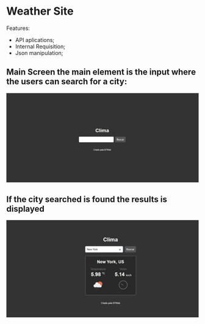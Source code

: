 # Weather Site
Features:
* API aplications;
* Internal Requisition;
* Json manipulation;

## Main Screen the main element is the input where the users can search for a city:
![alt Main screen from the weather site](https://github.com/heronoa/weather_site/blob/master/images/body.jpg?raw=true)

## If the city searched is found the results is displayed
![alt Main screen from the weather site](https://github.com/heronoa/weather_site/blob/master/images/display.jpg?raw=true)